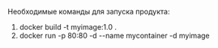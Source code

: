 Необходимые команды для запуска продукта:
1. docker build -t myimage:1.0 .
2. docker run -p 80:80 -d --name mycontainer -d myimage
